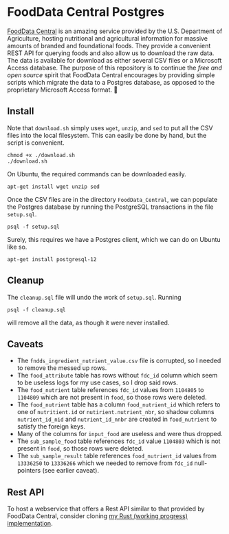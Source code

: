 # FoodData Central Postgres

[FoodData Central](https://fdc.nal.usda.gov/index.html) is an amazing service provided by the U.S. Department of Agriculture, hosting nutritional and agricultural information for massive amounts of branded and foundational foods.
They provide a convenient REST API for querying foods and also allow us to download the raw data.
The data is available for download as either several CSV files or a Microsoft Access database.
The purpose of this repository is to continue the *free and open source* spirit that FoodData Central encourages by providing simple scripts which migrate the data to a Postgres database, as opposed to the proprietary Microsoft Access format. 🤢

## Install

Note that `download.sh` simply uses `wget`, `unzip`, and `sed` to put all the CSV files into the local filesystem.
This can easily be done by hand, but the script is convenient.

```
chmod +x ./download.sh
./download.sh
```

On Ubuntu, the required commands can be downloaded easily.

```
apt-get install wget unzip sed
```

Once the CSV files are in the directory `FoodData_Central`, we can populate the Postgres database by running the PostgreSQL transactions in the file `setup.sql`.

```
psql -f setup.sql
```

Surely, this requires we have a Postgres client, which we can do on Ubuntu like so.

```
apt-get install postgresql-12
```

## Cleanup

The `cleanup.sql` file will undo the work of `setup.sql`.
Running 

```
psql -f cleanup.sql
```

will remove all the data, as though it were never installed.

## Caveats

- The `fndds_ingredient_nutrient_value.csv` file is corrupted, so I needed to remove the messed up rows.
- The `food_attribute` table has rows without `fdc_id` column which seem to be useless logs for my use cases, so I drop said rows.
- The `food_nutrient` table references `fdc_id` values from `1104805` to `1104809` which are not present in `food`, so those rows were deleted.
- The `food_nutrient` table has a column `food_nutrient_id` which refers to one of `nutritient.id` or `nutirient.nutrient_nbr`, so shadow columns `nutrient_id_nid` and `nutrient_id_nnbr` are created in `food_nutrient` to satisfy the foreign keys.
- Many of the columns for `input_food` are useless and were thus dropped.
- The `sub_sample_food` table references `fdc_id` value `1104803` which is not present in `food`, so those rows were deleted.
- The `sub_sample_result` table references `food_nutrient_id` values from `13336250` to `13336266` which we needed to remove from `fdc_id` null-pointers (see earlier caveat).

## Rest API

To host a webservice that offers a Rest API similar to that provided by FoodData Central, consider cloning [my Rust (working progress) implementation](https://github.com/mvarble/nutrition).
